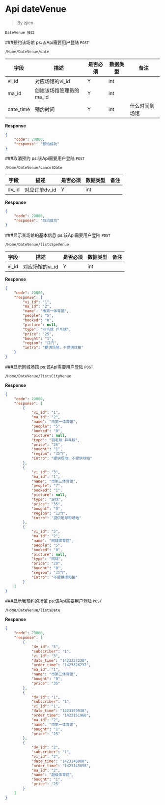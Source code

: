 Api dateVenue
===
>By zjien

`DateVenue 接口`

###预约该场馆
ps:该Api需要用户登陆
`POST`

`/Home/DateVenue/date`

字段 | 描述 | 是否必须 | 数据类型 | 备注
--------------------- | ------------------- | ------------------- | ---------------------- | ------------------
vi_id | 对应场馆的vi_id | Y | int | 
ma_id | 创建该场馆管理员的ma_id | Y | int |
date_time | 预约时间 | Y | int | 什么时间到场馆

**Response**
```json
{
    "code": 20000,
    "response": "预约成功"
}
```



###取消预约
ps:该Api需要用户登陆
`POST`

`/Home/DateVenue/cancelDate`

字段 | 描述 | 是否必须 | 数据类型 | 备注
--------------------- | ------------------- | ------------------- | ---------------------- | ------------------
dv_id | 对应订单dv_id | Y | int | 

**Response**
```json
{
    "code": 20000,
    "response": "取消成功"
}
```



###显示某场馆的基本信息
ps:该Api需要用户登陆
`POST`

`/Home/DateVenue/listsSpeVenue`

字段 | 描述 | 是否必须 | 数据类型 | 备注
--------------------- | ------------------- | ------------------- | ---------------------- | ------------------
vi_id | 对应场馆的vi_id | Y | int | 

**Response**
```json
{
    "code": 20000,
    "response": {
        "vi_id": "1",
        "ma_id": "2",
        "name": "市第一体育馆",
        "people": "5",
        "booked": "0",
        "picture": null,
        "type": "羽毛球 乒乓球",
        "price": "25",
        "bought": "1",
        "region": "江门",
        "intro": "提供场地，不提供球拍"
    }
}
```



###显示同城场馆
ps:该Api需要用户登陆
`POST`

`/Home/DateVenue/listsCityVenue`

**Response**
```json
{
    "code": 20000,
    "response": [
        {
            "vi_id": "1",
            "ma_id": "2",
            "name": "市第一体育馆",
            "people": "5",
            "booked": "0",
            "picture": null,
            "type": "羽毛球 乒乓球",
            "price": "25",
            "bought": "1",
            "region": "江门",
            "intro": "提供场地，不提供球拍"
        },
        {
            "vi_id": "3",
            "ma_id": "1",
            "name": "市第三体育馆",
            "people": "7",
            "booked": "1",
            "picture": null,
            "type": "足球",
            "price": "35",
            "bought": "0",
            "region": "江门",
            "intro": "提供足球和场地"
        },
        {
            "vi_id": "5",
            "ma_id": "2",
            "name": "网球体育馆",
            "people": "5",
            "booked": "0",
            "picture": null,
            "type": "网球",
            "price": "20",
            "bought": "0",
            "region": "江门",
            "intro": "不提供球和拍"
        }
    ]
}
```



###显示我预约的场馆
ps:该Api需要用户登陆
`POST`

`/Home/DateVenue/listsDate`

**Response**
```json
{
    "code": 20000,
    "response": [
        {
            "dv_id": "5",
            "subscriber": "1",
            "vi_id": "3",
            "date_time": "1423327220",
            "order_time": "1423326232",
            "ma_id": "1",
            "name": "市第三体育馆",
            "bought": "0",
            "price": "35"
        },
        {
            "dv_id": "1",
            "subscriber": "1",
            "vi_id": "1",
            "date_time": "1423159938",
            "order_time": "1423151968",
            "ma_id": "2",
            "name": "市第一体育馆",
            "bought": "1",
            "price": "25"
        },
        {
            "dv_id": "2",
            "subscriber": "1",
            "vi_id": "2",
            "date_time": "1423146000",
            "order_time": "1423145858",
            "ma_id": "2",
            "name": "超级体育馆",
            "bought": "1",
            "price": "25"
        }
    ]
}
```